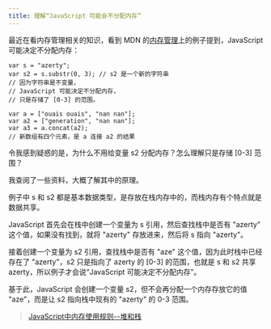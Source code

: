 ```yaml
---
title: 理解“JavaScript 可能会不分配内存”
---
```


最近在看内存管理相关的知识，看到 MDN 的[内存管理][1]上的例子提到，JavaScript 可能决定不分配内存：

```
var s = "azerty";
var s2 = s.substr(0, 3); // s2 是一个新的字符串
// 因为字符串是不变量，
// JavaScript 可能决定不分配内存，
// 只是存储了 [0-3] 的范围。

var a = ["ouais ouais", "nan nan"];
var a2 = ["generation", "nan nan"];
var a3 = a.concat(a2); 
// 新数组有四个元素，是 a 连接 a2 的结果
```

令我感到疑惑的是，为什么不用给变量 s2 分配内存？怎么理解只是存储 [0-3] 范围？

我查阅了一些资料，大概了解其中的原理。

例子中 s 和 s2 都是基本数据类型，是存放在栈内存中的，而栈内存有个特点就是数据共享。

JavaScript 首先会在栈中创建一个变量为 s 引用，然后查找栈中是否有 "azerty" 这个值，如果没有找到，就将 "azerty" 存放进来，然后将 s 指向 "azerty"。

接着创建一个变量为 s2 引用，查找栈中是否有 "aze" 这个值，因为此时栈中已经存在了 "azerty"，s2 只是指向了 azerty 的 [0-3] 的范围，也就是 s 和 s2 共享 azerty，所以例子才会说“JavaScript 可能决定不分配内存”。

基于此，JavaScript 会创建一个变量 s2，但不会再分配一个内存存放它的值 "aze"，而是让 s2 指向栈中现有的 "azerty" 的 0-3 范围。

> [JavaScript中内存使用规则--堆和栈][2]

  [1]: https://developer.mozilla.org/zh-CN/docs/Web/JavaScript/Memory_Management
  [2]: https://www.cnblogs.com/jiangk1214/p/6650957.html